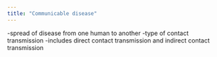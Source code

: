 ```yaml
---
title: "Communicable disease"
---
```

-spread of disease from one human to another
-type of contact transmission
-includes direct contact transmission and indirect contact transmission

